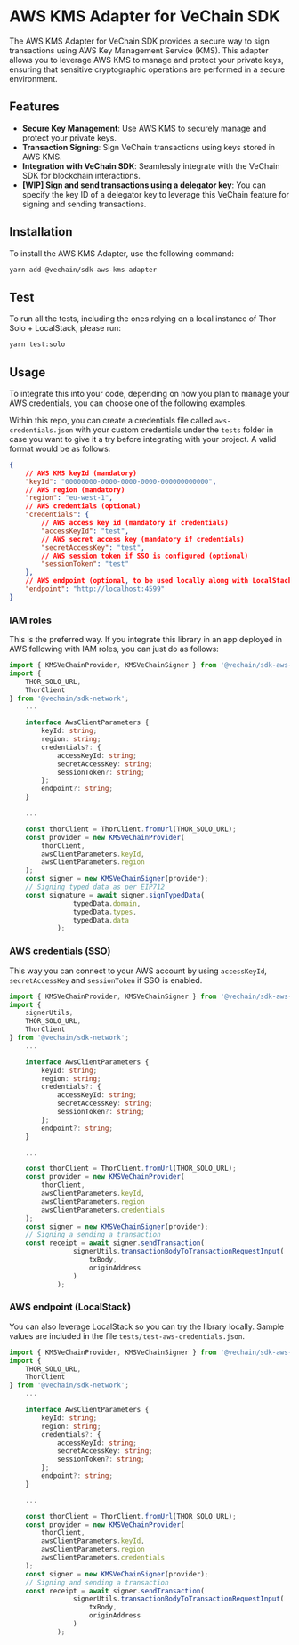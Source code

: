 # AWS KMS Adapter for VeChain SDK

The AWS KMS Adapter for VeChain SDK provides a secure way to sign transactions using AWS Key Management Service (KMS). This adapter allows you to leverage AWS KMS to manage and protect your private keys, ensuring that sensitive cryptographic operations are performed in a secure environment.

## Features

- **Secure Key Management**: Use AWS KMS to securely manage and protect your private keys.
- **Transaction Signing**: Sign VeChain transactions using keys stored in AWS KMS.
- **Integration with VeChain SDK**: Seamlessly integrate with the VeChain SDK for blockchain interactions.
- **[WIP] Sign and send transactions using a delegator key**: You can specify the key ID of a delegator key to leverage this VeChain feature for signing and sending transactions.

## Installation

To install the AWS KMS Adapter, use the following command:

```sh
yarn add @vechain/sdk-aws-kms-adapter
```

## Test

To run all the tests, including the ones relying on a local instance of Thor Solo + LocalStack, please run:

```bash
yarn test:solo
```

## Usage

To integrate this into your code, depending on how you plan to manage your AWS credentials, you can choose one of the following examples.

Within this repo, you can create a credentials file called `aws-credentials.json` with your custom credentials under the `tests` folder in case you want to give it a try before integrating with your project. A valid format would be as follows:

```json
{
    // AWS KMS keyId (mandatory)
    "keyId": "00000000-0000-0000-0000-000000000000", 
    // AWS region (mandatory)
    "region": "eu-west-1",
    // AWS credentials (optional)
    "credentials": { 
        // AWS access key id (mandatory if credentials)
        "accessKeyId": "test",
        // AWS secret access key (mandatory if credentials)
        "secretAccessKey": "test",
        // AWS session token if SSO is configured (optional)
        "sessionToken": "test"
    },
    // AWS endpoint (optional, to be used locally along with LocalStack)
    "endpoint": "http://localhost:4599"
}
```

### IAM roles

This is the preferred way. If you integrate this library in an app deployed in AWS following with IAM roles, you can just do as follows:

```ts
import { KMSVeChainProvider, KMSVeChainSigner } from '@vechain/sdk-aws-kms-adapter';
import {
    THOR_SOLO_URL,
    ThorClient
} from '@vechain/sdk-network';
    ...

    interface AwsClientParameters {
        keyId: string;
        region: string;
        credentials?: {
            accessKeyId: string;
            secretAccessKey: string;
            sessionToken?: string;
        };
        endpoint?: string;
    }

    ...

    const thorClient = ThorClient.fromUrl(THOR_SOLO_URL);
    const provider = new KMSVeChainProvider(
        thorClient,
        awsClientParameters.keyId,
        awsClientParameters.region
    );
    const signer = new KMSVeChainSigner(provider);
    // Signing typed data as per EIP712
    const signature = await signer.signTypedData(
                typedData.domain,
                typedData.types,
                typedData.data
            );
```

### AWS credentials (SSO)

This way you can connect to your AWS account by using `accessKeyId`, `secretAccessKey` and `sessionToken` if SSO is enabled.

```ts
import { KMSVeChainProvider, KMSVeChainSigner } from '@vechain/sdk-aws-kms-adapter';
import {
    signerUtils,
    THOR_SOLO_URL,
    ThorClient
} from '@vechain/sdk-network';
    ...

    interface AwsClientParameters {
        keyId: string;
        region: string;
        credentials?: {
            accessKeyId: string;
            secretAccessKey: string;
            sessionToken?: string;
        };
        endpoint?: string;
    }

    ...

    const thorClient = ThorClient.fromUrl(THOR_SOLO_URL);
    const provider = new KMSVeChainProvider(
        thorClient,
        awsClientParameters.keyId,
        awsClientParameters.region
        awsClientParameters.credentials
    );
    const signer = new KMSVeChainSigner(provider);
    // Signing a sending a transaction
    const receipt = await signer.sendTransaction(
                signerUtils.transactionBodyToTransactionRequestInput(
                    txBody,
                    originAddress
                )
            );
```

### AWS endpoint (LocalStack)

You can also leverage LocalStack so you can try the library locally. Sample values are included in the file `tests/test-aws-credentials.json`.

```ts
import { KMSVeChainProvider, KMSVeChainSigner } from '@vechain/sdk-aws-kms-adapter';
import {
    THOR_SOLO_URL,
    ThorClient
} from '@vechain/sdk-network';
    ...

    interface AwsClientParameters {
        keyId: string;
        region: string;
        credentials?: {
            accessKeyId: string;
            secretAccessKey: string;
            sessionToken?: string;
        };
        endpoint?: string;
    }

    ...

    const thorClient = ThorClient.fromUrl(THOR_SOLO_URL);
    const provider = new KMSVeChainProvider(
        thorClient,
        awsClientParameters.keyId,
        awsClientParameters.region
        awsClientParameters.credentials
    );
    const signer = new KMSVeChainSigner(provider);
    // Signing and sending a transaction
    const receipt = await signer.sendTransaction(
                signerUtils.transactionBodyToTransactionRequestInput(
                    txBody,
                    originAddress
                )
            );
```
